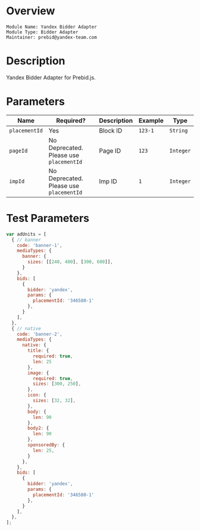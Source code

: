 # Overview

```
Module Name: Yandex Bidder Adapter
Module Type: Bidder Adapter
Maintainer: prebid@yandex-team.com
```

# Description

Yandex Bidder Adapter for Prebid.js.

# Parameters

| Name          | Required?                                  | Description | Example | Type      |
|---------------|--------------------------------------------|-------------|---------|-----------|
| `placementId` | Yes                                        | Block ID    | `123-1` | `String`  |
| `pageId`      | No<br>Deprecated. Please use `placementId` | Page ID     | `123`   | `Integer` |
| `impId`       | No<br>Deprecated. Please use `placementId` | Imp ID      | `1`     | `Integer` |

# Test Parameters

```javascript
var adUnits = [
  { // banner
    code: 'banner-1',
    mediaTypes: {
      banner: {
        sizes: [[240, 400], [300, 600]],
      }
    },
    bids: [
      {
        bidder: 'yandex',
        params: {
          placementId: '346580-1'
        },
      }
    ],
  },
  { // native
    code: 'banner-2',
    mediaTypes: {
      native: {
        title: {
          required: true,
          len: 25
        },
        image: {
          required: true,
          sizes: [300, 250],
        },
        icon: {
          sizes: [32, 32],
        },
        body: {
          len: 90
        },
        body2: {
          len: 90
        },
        sponsoredBy: {
          len: 25,
        }
      },
    },
    bids: [
      {
        bidder: 'yandex',
        params: {
          placementId: '346580-1'
        },
      }
    ],
  },
];
```
